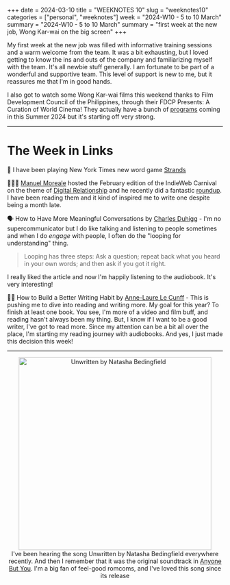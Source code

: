 +++
date = 2024-03-10
title = "WEEKNOTES 10"
slug = "weeknotes10"
categories = ["personal", "weeknotes"]
week = "2024-W10 - 5 to 10 March"
summary = "2024-W10 - 5 to 10 March"
summary = "first week at the new job, Wong Kar-wai on the big screen"
+++

My first week at the new job was filled with informative training sessions and a warm welcome from the team. It was a bit exhausting, but I loved getting to know the ins and outs of the company and familiarizing myself with the team. It's all newbie stuff generally. I am fortunate to be part of a wonderful and supportive team. This level of support is new to me, but it reassures me that I'm in good hands.

I also got to watch some Wong Kar-wai films this weekend thanks to Film Development Council of the Philippines, through their FDCP Presents: A Curation of World Cinema! They actually have a bunch of [programs](https://www.fdcp.ph/updates/fdcp-unveils-programs-and-initiatives-first-quarter-2024) coming in this Summer 2024 but it's starting off very strong.

---

# The Week in Links

📰 I have been playing New York Times new word game [Strands](https://www.nytimes.com/games/strands)

👩🏻‍💻 [Manuel Moreale](https://manuelmoreale.com/) hosted the February edition of the IndieWeb Carnival on the theme of [Digital Relationship](https://manuelmoreale.com/indieweb-carnival-digital-relationships) and he recently did a fantastic [roundup](https://manuelmoreale.com/indieweb-carnival-roundup). I have been reading them and it kind of inspired me to write one despite being a month late.

🗣️ How to Have More Meaningful Conversations by [Charles Duhigg](https://time.com/author/charles-duhigg/) - I'm no supercommunicator but I do like talking and listening to people sometimes and when I do *engage* with people, I often do the "looping for understanding" thing.
> Looping has three steps: Ask a question; repeat back what you heard in your own words; and then ask if you got it right.

 I really liked the article and now I'm happily listening to the audiobook. It's very interesting!

✍🏻 How to Build a Better Writing Habit by [Anne-Laure Le Cunff](https://nesslabs.com/author/annelaure) - This is pushing me to dive into reading and writing more. My goal for this year? To finish at least one book. You see, I'm more of a video and film buff, and reading hasn't always been my thing. But, I know if I want to be a good writer, I've got to read more. Since my attention can be a bit all over the place, I'm starting my reading journey with audiobooks. And yes, I just made this decision this week!

---

<div align="center">
   <a href="https://www.last.fm/music/Natasha+Bedingfield/Unwritten/Unwritten"><img src="/weeknotes/weeknotes10/unwritten.webp" alt="Unwritten by Natasha Bedingfield" width="450">
</a>
<figcaption>I've been hearing the song Unwritten by Natasha Bedingfield everywhere recently. And then I remember that it was the original soundtrack in <a href="https://www.themoviedb.org/movie/1072790-anyone-but-you">Anyone But You</a>. I'm a big fan of feel-good romcoms, and I've loved this song since its release</figcaption>
</figure>
</div>

